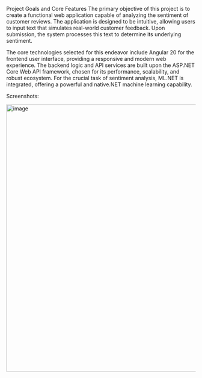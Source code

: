  Project Goals and Core Features
The primary objective of this project is to create a functional web application capable of analyzing the sentiment of customer reviews. 
The application is designed to be intuitive, allowing users to input text that simulates real-world customer feedback. Upon submission, the system processes this text to determine its underlying sentiment.

The core technologies selected for this endeavor include Angular 20 for the frontend user interface, providing a responsive and modern web experience. 
The backend logic and API services are built upon the ASP.NET Core Web API framework, chosen for its performance, scalability, and robust ecosystem. For the crucial task of sentiment analysis, 
ML.NET is integrated, offering a powerful and native.NET machine learning capability.



Screenshots:

<img width="1508" height="709" alt="image" src="https://github.com/user-attachments/assets/633edd75-e8d9-47fe-8c5a-717e592e38aa" />

